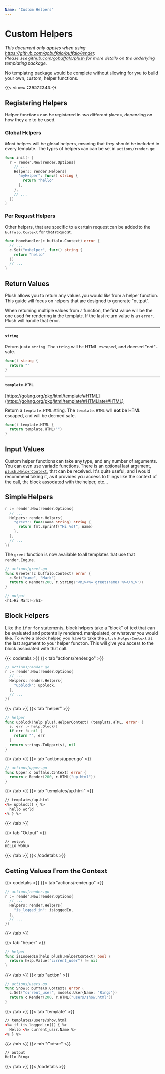 ```yaml
---
Name: "Custom Helpers"
---
```


# Custom Helpers

<p>
  <em>This document only applies when using <a href="https://github.com/gobuffalo/buffalo/tree/master/render" rel="nofollow">https://github.com/gobuffalo/buffalo/render</a>.</em><br>
  <em>Please see <a href="https://github.com/gobuffalo/plush" target="_blank">github.com/gobuffalo/plush</a> for more details on the underlying templating package.</em>
</p

No templating package would be complete without allowing for you to build your own, custom, helper functions.

{{< vimeo 229572343>}}

## Registering Helpers

Helper functions can be registered in two different places, depending on how they are to be used.

### Global Helpers

_Most_ helpers will be global helpers, meaning that they should be included in every template. The types of
helpers can can be set in `actions/render.go`:

```go
func init() {
  r = render.New(render.Options{
    // ...
    Helpers: render.Helpers{
      "myHelper": func() string {
        return "hello"
      },
    },
    // ...
  })
}
```

### Per Request Helpers

Other helpers, that are specific to a certain request can be added to the `buffalo.Context` for that request.

```go
func HomeHandler(c buffalo.Context) error {
  // ...
  c.Set("myHelper", func() string {
    return "hello"
  })
  // ...
}
```

## Return Values

Plush allows you to return any values you would like from a helper function. This guide will focus on helpers that
are designed to generate "output".

When returning multiple values from a function, the first value will be the one used for rendering in the template.
If the last return value is an `error`, Plush will handle that error.

---

#### `string`

Return just a `string`. The `string` will be HTML escaped, and deemed "not"-safe.

```go
func() string {
  return ""
}
```

---

#### `template.HTML`

[https://golang.org/pkg/html/template/#HTML](https://golang.org/pkg/html/template/#HTMLlate/#HTML)

Return a `template.HTML` string. The `template.HTML` will **not** be HTML escaped, and will be deemed safe.

```go
func() template.HTML {
  return template.HTML("")
}
```

## Input Values

Custom helper functions can take any type, and any number of arguments. You can even use variadic functions. There is an optional last argument, [`plush.HelperContext`](https://godoc.org/github.com/gobuffalo/plush#HelperContext), that can be received. It's quite useful, and I would recommend taking it, as it provides you access to things like the context of the call, the block associated with the helper, etc...

## Simple Helpers

```go
r := render.New(render.Options{
  // ...
  Helpers: render.Helpers{
    "greet": func(name string) string {
      return fmt.Sprintf("Hi %s!", name)
    },
  },
  // ...
})
```

The `greet` function is now available to all templates that use that `render.Engine`.

```go
// actions/greet.go
func Greeter(c buffalo.Context) error {
  c.Set("name", "Mark")
  return c.Render(200, r.String("<h1><%= greet(name) %></h1>"))
}
```

```go
// output
<h1>Hi Mark!</h1>
```

## Block Helpers

Like the `if` or `for` statements, block helpers take a "block" of text that can be evaluated and potentially rendered, manipulated, or whatever you would like. To write a block helper, you have to take the `plush.HelperContext` as the last argument to your helper function. This will give you access to the block associated with that call.

{{< codetabs >}}
{{< tab "actions/render.go" >}}
```go
// actions/render.go
r := render.New(render.Options{
  // ...
  Helpers: render.Helpers{
    "upblock": upblock,
  },
  // ...
})
```
{{< /tab >}}
{{< tab "helper" >}}
```go
// helper
func upblock(help plush.HelperContext) (template.HTML, error) {
  s, err := help.Block()
  if err != nil {
    return "", err
  }
  return strings.ToUpper(s), nil
}
```
{{< /tab >}}
{{< tab "actions/upper.go" >}}
```go
// actions/upper.go
func Upper(c buffalo.Context) error {
  return c.Render(200, r.HTML("up.html"))
}
```
{{< /tab >}}
{{< tab "templates/up.html" >}}
```html
// templates/up.html
<%= upblock() { %>
  hello world
<% } %>
```
{{< /tab >}}

{{< tab "Output" >}}
```html
// output
HELLO WORLD
```
{{< /tab >}}
{{< /codetabs >}}


## Getting Values From the Context

{{< codetabs >}}
{{< tab "actions/render.go" >}}
```go
// actions/render.go
r := render.New(render.Options{
  // ...
  Helpers: render.Helpers{
    "is_logged_in": isLoggedIn,
  },
  // ...
})
```
{{< /tab >}}

{{< tab "helper" >}}
```go
// helper
func isLoggedIn(help plush.HelperContext) bool {
  return help.Value("current_user") != nil
}
```
{{< /tab >}}
{{< tab "action" >}}
```go
// actions/users.go
func Show(c buffalo.Context) error {
  c.Set("current_user", models.User{Name: "Ringo"})
  return c.Render(200, r.HTML("users/show.html"))
}
```
{{< /tab >}}
{{< tab "template" >}}
```html
// templates/users/show.html
<%= if (is_logged_in()) { %>
  Hello <%= current_user.Name %>
<% } %>
```
{{< /tab >}}
{{< tab "Output" >}}
```html
// output
Hello Ringo
```
{{< /tab >}}
{{< /codetabs >}}
